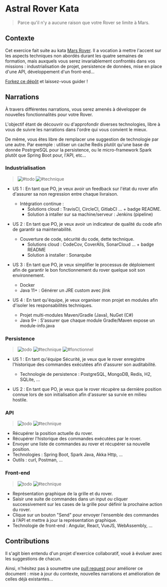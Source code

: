 # Astral Rover Kata
> Parce qu'il n'y a aucune raison que votre Rover se limite à Mars.

## Contexte

Cet exercice fait suite au kata [Mars Rover](https://katalyst.codurance.com/mars-rover). Il a vocation à mettre l'accent sur les aspects techniques non abordés durant les quatre semaines de formation, mais auxquels vous serez invariablement confrontés dans vos missions : industrialisation de projet, persistence de données, mise en place d'une API, développement d'un front-end... 

[Forkez ce dépôt](https://github.com/lelionvert/astral-rover-kata/fork) et laissez-vous guider !


## Narrations

À travers différentes narrations, vous serez amenés à développer de nouvelles fonctionnalités pour votre Rover.

L'objectif étant de découvrir ou d'approfondir diverses technologies, libre à vous de suivre les narrations dans l'ordre
qui vous convient le mieux. 

De même, vous êtes libre de remplacer une suggestion de technologie par une autre. Par exemple : utiliser un cache Redis
plutôt qu'une base de donnée PostrgreSQL pour la persistence, ou le micro-framework Spark plutôt que Spring Boot pour,
l'API, etc...


### Industrialisation
> ![#todo](https://img.shields.io/badge/%23todo-lightgrey.svg) ![#technique](https://img.shields.io/badge/%23technique-red.svg)

* US 1 : En tant que PO, je veux avoir un feedback sur l'état du rover afin d'assurer sa non regression entre chaque livraison.
  * Intégration continue :
    * Solutions cloud : TravisCI, CircleCI, GitlabCI ... + badge README.
    * Solution à intaller sur sa machine/serveur : Jenkins (pipeline)

* US 2 : En tant que PO, je veux avoir un indicateur de qualité du code afin de garantir sa maintenabilité.
  * Couverture de code, sécurité du code, dette technique.
    * Solutions cloud : CodeCov, CoverAlls, SonarCloud ... + badge README
    * Solution à installer : Sonarqube

* US 3 : En tant que PO, je veux simplifier le processus de déploiement afin de garantir le bon fonctionnement du rover quelque soit son environnement.
  * Docker
  * Java 11+ : Générer un JRE custom avec jlink

* US 4 : En tant qu'équipe, je veux organiser mon projet en modules afin d'isoler les responsabilités techniques.
  * Projet multi-modules Maven/Gradle (Java), NuGet (C#)
  * Java 9+ : S'assurer que chaque module Gradle/Maven expose un module-info.java


### Persistence
> ![todo](https://img.shields.io/badge/%23todo-lightgrey.svg) ![#technique](https://img.shields.io/badge/%23technique-red.svg) ![#fonctionnel](https://img.shields.io/badge/%23fonctionnel-blue.svg)

* US 1 : En tant qu'équipe Sécurité, je veux que le rover enregistre l'historique des commandes exécutées afin d'assurer son auditabilité.
  * Technologie de persistence : PostgreSQL, MongoDB, Redis, H2, SQLite, ...

* US 2 : En tant que PO, je veux que le rover récupère sa dernière position connue lors de son initialisation afin d'assurer sa survie en milieu hostile.


### API
> ![todo](https://img.shields.io/badge/%23todo-lightgrey.svg) ![#technique](https://img.shields.io/badge/%23technique-red.svg)

* Récupérer la position actuelle du rover.
* Récupérer l'historique des commandes exécutées par le rover.
* Envoyer une liste de commandes au rover et récupérer sa nouvelle position.
* Technologies : Spring Boot, Spark Java, Akka Http, ...
* Outils : curl, Postman, ...


### Front-end
> ![todo](https://img.shields.io/badge/%23todo-lightgrey.svg) ![#technique](https://img.shields.io/badge/%23technique-red.svg)

* Représentation graphique de la grille et du rover.
* Saisir une suite de commandes dans un input _ou_ cliquer successivement sur les cases de la grille pour définir la prochaine action du rover.
* Clique sur un bouton "Send" pour envoyer l'ensemble des commandes à l'API et mettre à jour la représentation graphique.
* Technologie de front-end : Angular, React, VueJS, WebAssembly, ...


## Contributions

Il s'agit bien entendu d'un projet d'exercice collaboratif, voué à évoluer avec les suggestions de chacun.

Ainsi, n'hésitez pas à soumettre une [pull request](https://github.com/lelionvert/astral-rover-kata/pulls) pour améliorer ce document : mise à jour du contexte, nouvelles
narrations et amélioration de celles déjà existantes...